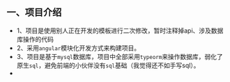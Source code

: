 ## 一、项目介绍

- 1、项目是使用别人正在开发的模板进行二次修改，暂时注释掉api、涉及数据库操作的代码
- 2、采用`angular`模块化开发方式来构建项目。
- 3、项目是基于`mysql`数据库，项目中全部采用`typeorm`来操作数据库，弱化了原生`sql`，避免前端的小伙伴没有`sql`基础（我觉得还不如手写sql）。
- <!--4、实现用户名、手机号码、邮箱任一的方式实现登录。
- 5、使用自定义`token`的方式进行登录鉴权，采用自定义装饰器结合守卫来实现对接口鉴权拦截访问。
- 6、实现同一时间只能一个地方登录
- 7、如果你要演示菜单权限和接口权限，请自己创建账号、角色、分配菜单和接口权限。
- 8、使用`winston`做日志管理，并且根据小时来拆分日志
- 9、自定义装饰器实现对接口权限收集，如果这个接口要给角色分配权限的时候就直接加上装饰器，会自动在数据库生成数据 -->

## 二、使用项目

- 1、本项目仅仅是实现了`rbac`的权限系统，对于其他的功能需要自己基于这个基础上去扩展

- 2、先在本地创建数据库

- 3、在项目的根目录的`.env`文件修改为你自己的数据库基本配置(地址、用户名、密码、数据库)

  ```properties
  DB_HOST=localhost
  DB_USERNAME=root
  DB_PASSWORD=123456
  DB_DATABASE=nestjs-mysql
  ```

- 4、安装依赖包

- 5、启动项目

  ```shell
  npm run dev
  ```

- 5、运行项目会自动初始化菜单数据和用户数据(账号:`admin`,密码:123456)

- 6、如果你想初始化别的数据,可以在`src/services/init-db`中写上你要初始化的数据

## 二、主要实现功能

- [x] 实现用户的登录、登录鉴权、多点登录限制、菜单权限、接口权限

- [x] 基于`RBAC`实现权限控制

- [x] 集成`swagger`文档

- [x] `ecosystem.config.js`是采用`PM2`的配置文件,项目开发完后直接运行命令一键部署

  ```shell
  npm run build
  # 开发环境
  npm run pm2:dev
  # 生产环境
  npm run pm2:prod
  ```

- [x] `winston`日志系统根据小时来划分日志管理,如果要实时查看日志，直接使用`PM2`查看日志

  ```shell
  pm2 log
  ```

- [x] 自定义装饰器，被装饰器装饰的接口会自动进行入库操作

## 三、技术解答

> 本项目还在持续集成新功能进来,最后会加上前端做一个`cms`系统的`api`,后期会拉分支使用`graphql`提供`api`



  <img src="https://shuiping.oss-cn-shenzhen.aliyuncs.com/nest-mysql-api/wx.jpg" width="200" height="220" style="margin-left:0" />

- 1、如果你觉得本项目对你帮助很大,**给一个赞**
- 2、最近正在搞`Nestjs`微服务训练营，训练营后打算重构一版
